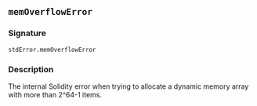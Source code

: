 ## `memOverflowError`

### Signature

```solidity
stdError.memOverflowError
```

### Description

The internal Solidity error when trying to allocate a dynamic memory array with more than 2^64-1 items.